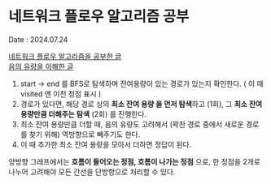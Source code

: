# 네트워크 플로우 알고리즘 공부
Date : 2024.07.24

[네트워크 플로우 알고리즘을 공부한 글](https://velog.io/@cjkangme/%EC%95%8C%EA%B3%A0%EB%A6%AC%EC%A6%98-%EB%84%A4%ED%8A%B8%EC%9B%8C%ED%81%AC-%EC%9C%A0%EB%9F%89-Network-Flow-%ED%8C%8C%EC%9D%B4%EC%8D%AC)  
[음의 유량을 이해한 글](https://blog.naver.com/ndb796/221237111220)

1. start -> end 를 BFS로 탐색하며 잔여용량이 있는 경로가 있는지 확인한다. ( 이 때 visited 엔 이전 정점 표시 )
2. 경로가 있다면, 해당 경로 상의 **최소 잔여 용량 을 먼저 탐색**하고 (1회), 그 **최소 잔여 용량만큼 더해주는 탐색** (2회) 를 진행한다.
3. 최소 잔여 용량만큼 더할 때, 음의 유량도 고려해서 (꽉찬 경로 중에서 새로운 경로를 찾기 위해) 역방향으로 빼주기도 한다.
4. 이 때 추가한 최소 잔여 용량을 모아서 더하면 정답이 된다.

양방향 그래프에서는 **흐름이 들어오는 정점, 흐름이 나가는 정점** 으로, 한 정점을 2개로 나누어 고려해야 모든 간선을 단방향으로 처리할 수 있다.
